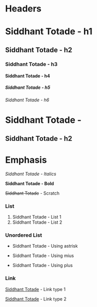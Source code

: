 # Headers

# Siddhant Totade - h1 
## Siddhant Totade - h2
### Siddhant Totade - h3
#### Siddhant Totade - h4
##### Siddhant Totade - h5
###### Siddhant Totade - h6

Siddhant Totade - 
=
Siddhant Totade - h2
--

# Emphasis 
*Siddhant Totade - Italics*

__Siddhant Totade - Bold__

~~Siddhant Totade~~ - Scratch

### List
1. Siddhant Totade - List 1
2. Siddhant Totade - List 2

### Unordered List
* Siddhant Totade - Using astrisk
- Siddhant Totade - Using mius
+ Siddhant Totade - Using plus

### Link
[Siddhant Totade](https://www.google.com) - Link type 1

[Siddhant Totade](https://www.google.com "Google's Homepage") - Link type 2
